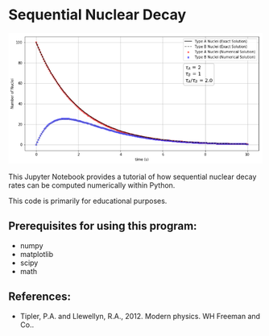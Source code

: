 # Sequential Nuclear Decay

![](https://github.com/stevens97/Sequential_Nuclear/blob/main/Sample.png)

This Jupyter Notebook provides a tutorial of how sequential nuclear decay rates can be computed numerically within Python.

This code is primarily for educational purposes.

## Prerequisites for using this program:

- numpy
- matplotlib
- scipy
- math

## References:

- Tipler, P.A. and Llewellyn, R.A., 2012. Modern physics. WH Freeman and Co..
